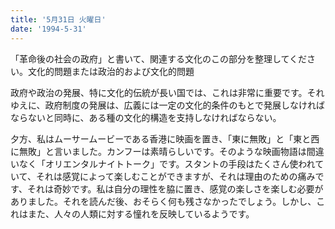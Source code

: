 ```yaml
---
title: '5月31日 火曜日'
date: '1994-5-31'
---
```


「革命後の社会の政府」と書いて、関連する文化のこの部分を整理してください。文化的問題または政治的および文化的問題

政府や政治の発展、特に文化的伝統が長い国では、これは非常に重要です。それゆえに、政府制度の発展は、広義には一定の文化的条件のもとで発展しなければならないと同時に、ある種の文化的構造を支持しなければならない。

夕方、私はムーサームービーである香港に映画を置き、「東に無敗」と「東と西に無敗」と言いました。カンフーは素晴らしいです。そのような映画物語は間違いなく「オリエンタルナイトトーク」です。スタントの手段はたくさん使われていて、それは感覚によって楽しむことができますが、それは理由のための痛みです、それは奇妙です。私は自分の理性を脇に置き、感覚の楽しさを楽しむ必要がありました。それを読んだ後、おそらく何も残さなかったでしょう。しかし、これはまた、人々の人類に対する憧れを反映しているようです。
